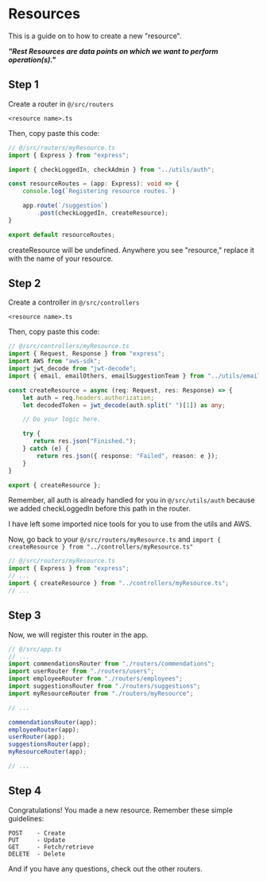 # Resources

This is a guide on to how to create a new "resource".

***"Rest Resources are data points on which we want to perform operation(s)."***

## Step 1
Create a router in `@/src/routers`

`<resource name>.ts`

Then, copy paste this code:

```typescript
// @/src/routers/myResource.ts
import { Express } from "express";

import { checkLoggedIn, checkAdmin } from "../utils/auth";

const resourceRoutes = (app: Express): void => {
    console.log(`Registering resource routes.`)

    app.route(`/suggestion`)
        .post(checkLoggedIn, createResource);
}

export default resourceRoutes;
```

createResource will be undefined. Anywhere you see "resource," replace it with the name of your resource.

## Step 2
Create a controller in `@/src/controllers`

`<resource name>.ts`

Then, copy paste this code:

```typescript
// @/src/controllers/myResource.ts
import { Request, Response } from "express";
import AWS from "aws-sdk";
import jwt_decode from "jwt-decode";
import { email, emailOthers, emailSuggestionTeam } from "../utils/email";

const createResource = async (req: Request, res: Response) => {
    let auth = req.headers.authorization;
    let decodedToken = jwt_decode(auth.split(" ")[1]) as any;

    // Do your logic here.

    try {
       return res.json("Finished.");
    } catch (e) {
        return res.json({ response: "Failed", reason: e });
    }
}

export { createResource };
```

Remember, all auth is already handled for you in `@/src/utils/auth` because we added checkLoggedIn before this path in the router.

I have left some imported nice tools for you to use from the utils and AWS.

Now, go back to your `@/src/routers/myResource.ts` and `import { createResource } from "../controllers/myResource.ts"`

```typescript
// @/src/routers/myResource.ts
import { Express } from "express";
// ...
import { createResource } from "../controllers/myResource.ts";
// ...
```

## Step 3

Now, we will register this router in the app.

```typescript
// @/src/app.ts
// ...
import commendationsRouter from "./routers/commendations";
import userRouter from "./routers/users";
import employeeRouter from "./routers/employees";
import suggestionsRouter from "./routers/suggestions";
import myResourceRouter from "./routers/myResource";

// ...

commendationsRouter(app);
employeeRouter(app);
userRouter(app);
suggestionsRouter(app);
myResourceRouter(app);

// ...
```

## Step 4

Congratulations! You made a new resource. Remember these simple guidelines:

```
POST    - Create
PUT     - Update
GET     - Fetch/retrieve
DELETE  - Delete
```

And if you have any questions, check out the other routers.